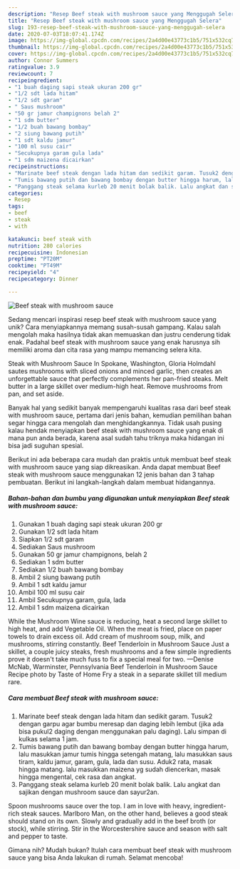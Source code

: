 ```yaml
---
description: "Resep Beef steak with mushroom sauce yang Menggugah Selera"
title: "Resep Beef steak with mushroom sauce yang Menggugah Selera"
slug: 193-resep-beef-steak-with-mushroom-sauce-yang-menggugah-selera
date: 2020-07-03T18:07:41.174Z
image: https://img-global.cpcdn.com/recipes/2a4d00e43773c1b5/751x532cq70/beef-steak-with-mushroom-sauce-foto-resep-utama.jpg
thumbnail: https://img-global.cpcdn.com/recipes/2a4d00e43773c1b5/751x532cq70/beef-steak-with-mushroom-sauce-foto-resep-utama.jpg
cover: https://img-global.cpcdn.com/recipes/2a4d00e43773c1b5/751x532cq70/beef-steak-with-mushroom-sauce-foto-resep-utama.jpg
author: Connor Summers
ratingvalue: 3.9
reviewcount: 7
recipeingredient:
- "1 buah daging sapi steak ukuran 200 gr"
- "1/2 sdt lada hitam"
- "1/2 sdt garam"
- " Saus mushroom"
- "50 gr jamur champignons belah 2"
- "1 sdm butter"
- "1/2 buah bawang bombay"
- "2 siung bawang putih"
- "1 sdt kaldu jamur"
- "100 ml susu cair"
- "Secukupnya garam gula lada"
- "1 sdm maizena dicairkan"
recipeinstructions:
- "Marinate beef steak dengan lada hitam dan sedikit garam. Tusuk2 dengan garpu agar bumbu meresap dan daging lebih lembut (jika ada bisa pukul2 daging dengan menggunakan palu daging). Lalu simpan di kulkas selama 1 jam."
- "Tumis bawang putih dan bawang bombay dengan butter hingga harum, lalu masukkan jamur tumis hingga setengah matang, lalu masukkan saus tiram, kaldu jamur, garam, gula, lada dan susu. Aduk2 rata, masak hingga matang. lalu masukkan maizena yg sudah diencerkan, masak hingga mengental, cek rasa dan angkat."
- "Panggang steak selama kurleb 20 menit bolak balik. Lalu angkat dan sajikan dengan mushroom sauce dan sayur2an."
categories:
- Resep
tags:
- beef
- steak
- with

katakunci: beef steak with 
nutrition: 280 calories
recipecuisine: Indonesian
preptime: "PT20M"
cooktime: "PT49M"
recipeyield: "4"
recipecategory: Dinner

---
```



![Beef steak with mushroom sauce](https://img-global.cpcdn.com/recipes/2a4d00e43773c1b5/751x532cq70/beef-steak-with-mushroom-sauce-foto-resep-utama.jpg)

Sedang mencari inspirasi resep beef steak with mushroom sauce yang unik? Cara menyiapkannya memang susah-susah gampang. Kalau salah mengolah maka hasilnya tidak akan memuaskan dan justru cenderung tidak enak. Padahal beef steak with mushroom sauce yang enak harusnya sih memiliki aroma dan cita rasa yang mampu memancing selera kita.

Steak with Mushroom Sauce In Spokane, Washington, Gloria Holmdahl sautes mushrooms with sliced onions and minced garlic, then creates an unforgettable sauce that perfectly complements her pan-fried steaks. Melt butter in a large skillet over medium-high heat. Remove mushrooms from pan, and set aside.

Banyak hal yang sedikit banyak mempengaruhi kualitas rasa dari beef steak with mushroom sauce, pertama dari jenis bahan, kemudian pemilihan bahan segar hingga cara mengolah dan menghidangkannya. Tidak usah pusing kalau hendak menyiapkan beef steak with mushroom sauce yang enak di mana pun anda berada, karena asal sudah tahu triknya maka hidangan ini bisa jadi suguhan spesial.


Berikut ini ada beberapa cara mudah dan praktis untuk membuat beef steak with mushroom sauce yang siap dikreasikan. Anda dapat membuat Beef steak with mushroom sauce menggunakan 12 jenis bahan dan 3 tahap pembuatan. Berikut ini langkah-langkah dalam membuat hidangannya.

<!--inarticleads1-->

##### Bahan-bahan dan bumbu yang digunakan untuk menyiapkan Beef steak with mushroom sauce:

1. Gunakan 1 buah daging sapi steak ukuran 200 gr
1. Gunakan 1/2 sdt lada hitam
1. Siapkan 1/2 sdt garam
1. Sediakan  Saus mushroom
1. Gunakan 50 gr jamur champignons, belah 2
1. Sediakan 1 sdm butter
1. Sediakan 1/2 buah bawang bombay
1. Ambil 2 siung bawang putih
1. Ambil 1 sdt kaldu jamur
1. Ambil 100 ml susu cair
1. Ambil Secukupnya garam, gula, lada
1. Ambil 1 sdm maizena dicairkan


While the Mushroom Wine sauce is reducing, heat a second large skillet to high heat, and add Vegetable Oil. When the meat is fried, place on paper towels to drain excess oil. Add cream of mushroom soup, milk, and mushrooms, stirring constantly. Beef Tenderloin in Mushroom Sauce Just a skillet, a couple juicy steaks, fresh mushrooms and a few simple ingredients prove it doesn&#39;t take much fuss to fix a special meal for two. —Denise McNab, Warminster, Pennsylvania Beef Tenderloin in Mushroom Sauce Recipe photo by Taste of Home Fry a steak in a separate skillet till medium rare. 

<!--inarticleads2-->

##### Cara membuat Beef steak with mushroom sauce:

1. Marinate beef steak dengan lada hitam dan sedikit garam. Tusuk2 dengan garpu agar bumbu meresap dan daging lebih lembut (jika ada bisa pukul2 daging dengan menggunakan palu daging). Lalu simpan di kulkas selama 1 jam.
1. Tumis bawang putih dan bawang bombay dengan butter hingga harum, lalu masukkan jamur tumis hingga setengah matang, lalu masukkan saus tiram, kaldu jamur, garam, gula, lada dan susu. Aduk2 rata, masak hingga matang. lalu masukkan maizena yg sudah diencerkan, masak hingga mengental, cek rasa dan angkat.
1. Panggang steak selama kurleb 20 menit bolak balik. Lalu angkat dan sajikan dengan mushroom sauce dan sayur2an.


Spoon mushrooms sauce over the top. I am in love with heavy, ingredient-rich steak sauces. Marlboro Man, on the other hand, believes a good steak should stand on its own. Slowly and gradually add in the beef broth (or stock), while stirring. Stir in the Worcestershire sauce and season with salt and pepper to taste. 

Gimana nih? Mudah bukan? Itulah cara membuat beef steak with mushroom sauce yang bisa Anda lakukan di rumah. Selamat mencoba!
